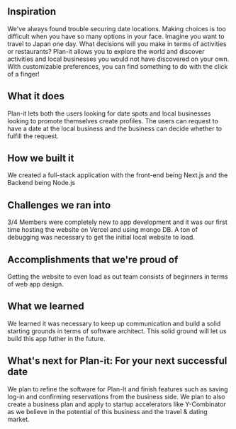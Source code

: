 ## Inspiration
We've always found trouble securing date locations. Making choices is too difficult when you have so many options in your face. Imagine you want to travel to Japan one day. What decisions will you make in terms of activities or restaurants? Plan-it allows you to explore the world and discover activities and local businesses you would not have discovered on your own. With customizable preferences, you can find something to do with the click of a finger!

## What it does
Plan-it lets both the users looking for date spots and local businesses looking to promote themselves create profiles. The users can request to have a date at the local business and the business can decide whether to fulfill the request.

## How we built it
We created a full-stack application with the front-end being Next.js and the Backend being Node.js

## Challenges we ran into
3/4 Members were completely new to app development and it was our first time hosting the website on Vercel and using mongo DB. A ton of debugging was necessary to get the initial local website to load.

## Accomplishments that we're proud of
Getting the website to even load as out team consists of beginners in terms of web app design.

## What we learned
We learned it was necessary to keep up communication and build a solid starting grounds in terms of software architect. This solid ground will let us build this app futher in the future.

## What's next for Plan-it: For your next successful date
We plan to refine the software for Plan-It and finish features such as saving log-in and confirming reservations from the business side. We plan to also create a business plan and apply to startup accelerators like Y-Combinator as we believe in the potential of this business and the travel & dating market.
